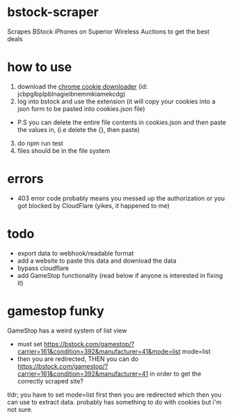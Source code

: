 # bstock-scraper
Scrapes BStock iPhones on Superior Wireless Auctions to get the best deals

# how to use
1. download the [chrome cookie downloader](https://chromewebstore.google.com/detail/copy-cookies/jcbpglbplpblnagieibnemmkiamekcdg) (id: jcbpglbplpblnagieibnemmkiamekcdg)
2. log into bstock and use the extension (it will copy your cookies into a json form to be pasted into cookies.json file) 
- P.S you can delete the entire file contents in cookies.json and then paste the values in, (i.e delete the {}, then paste)
3. do npm run test
4. files should be in the file system

# errors
- 403 error code probably means you messed up the authorization or you got blocked by CloudFlare (yikes, it happened to me)

# todo
- export data to webhook/readable format
- add a website to paste this data and download the data
- bypass cloudflare
- add GameStop functionality (read below if anyone is interested in fixing it)

# gamestop funky
GameStop has a weird system of list view
- must set https://bstock.com/gamestop/?carrier=161&condition=392&manufacturer=41&mode=list
mode=list
- then you are redirected, THEN you can do https://bstock.com/gamestop/?carrier=161&condition=392&manufacturer=41 in order to get the correctly scraped site?

tldr; you have to set mode=list first then you are redirected which then you can use to extract data. probably has something to do with cookies but i'm not sure.

